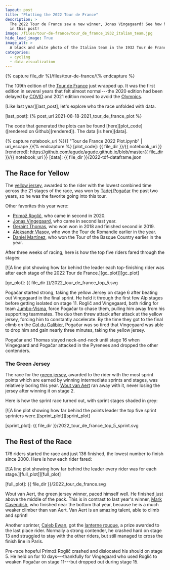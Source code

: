 ```yaml
---
layout: post
title: "Plotting the 2022 Tour de France"
description: >
  The 2022 Tour de France saw a new winner, Jonas Vingegaard! See how he won
  in this post!
image: /files/tour-de-france/tour_de_france_1932_italian_team.jpg
hide_lead_image: True
image_alt: >
  A black and white photo of the Italian team in the 1932 Tour de France.
categories:
  - cycling
  - data-visualization
---
```


{% capture file_dir %}/files/tour-de-france/{% endcapture %}

The 109th edition of the [Tour de France][tour] just wrapped up. It was the
first edition in several years that felt almost normal---the 2020 edition had
been delayed by [COVID][covid] and 2021 edition moved to avoid the
[Olympics][olympics].

[Like last year][last_post], let's explore who the race unfolded with data.

[tour]: https://en.wikipedia.org/wiki/2022_Tour_de_France
[olympics]: https://en.wikipedia.org/wiki/2020_Summer_Olympics
[covid]: https://en.wikipedia.org/wiki/COVID-19_pandemic
[last_post]: {% post_url 2021-08-18-2021_tour_de_france_plot %}

The code that generated the plots can be found [here][plot_code]
([rendered on Github][rendered]). The data [is here][data].

{% capture notebook_uri %}{{ "Tour de France 2022 Plot.ipynb" | uri_escape }}{% endcapture %}
[plot_code]: {{ file_dir }}/{{ notebook_uri }}
[rendered]: https://github.com/agude/agude.github.io/blob/master{{ file_dir }}/{{ notebook_uri }}
[data]: {{ file_dir }}/2022-tdf-dataframe.json

## The Race for Yellow

The [yellow jersey][yellow], awarded to the rider with the lowest combined
time across the 21 stages of the race, was won by [Tadej Pogačar][pogacar] the
past two years, so he was the favorite going into this tour.

[yellow]: https://en.wikipedia.org/wiki/General_classification_in_the_Tour_de_France
[pogacar]: https://en.wikipedia.org/wiki/Tadej_Poga%C4%8Dar

Other favorites this year were:

- [Primož Roglič][roglic], who came in second in 2020.
- [Jonas Vingegaard][vingegaard], who came in second last year.
- [Geraint Thomas][thomas], who won won in 2018 and finished second in 2019.
- [Aleksandr Vlasov][vlasov], who won the Tour de Romandie earlier in the year.
- [Daniel Martínez][martinez], who won the Tour of the Basque Country earlier
  in the year.

[roglic]: https://en.wikipedia.org/wiki/Primo%C5%BE_Rogli%C4%8D
[thomas]: https://en.wikipedia.org/wiki/Geraint_Thomas
[vingegaard]: https://en.wikipedia.org/wiki/Jonas_Vingegaard
[vlasov]: https://en.wikipedia.org/wiki/Aleksandr_Vlasov_(cyclist)
[martinez]: https://en.wikipedia.org/wiki/Daniel_Mart%C3%ADnez_(cyclist)

After three weeks of racing, here is how the top five riders fared through the
stages:

[![A line plot showing how far behind the leader each top-finishing rider was
after each stage of the 2022 Tour de France.][gc_plot]][gc_plot]

[gc_plot]: {{ file_dir }}/2022_tour_de_france_top_5.svg

Pogačar started strong, taking the yellow Jersey on stage 6 after beating out
Vingegaard in the final sprint. He held it through the first few Alp stages
before getting isolated on stage 11. Roglič and Vingegaard, both riding for
team [Jumbo-Visma][jumbo], force Pogačar to chase them, pulling him away from
his supporting teammates. The duo then threw attack after attack at the yellow
jersey, forcing him to constantly accelerate. By the time they got to the
final climb on the [Col du Galibier][col], Pogačar was so tired that
Vingegaard was able to drop him and gain nearly three minutes, taking the
yellow jersey.

[jumbo]: https://en.wikipedia.org/wiki/Daniel_Mart%C3%ADnez_(cyclist)
[col]: https://en.wikipedia.org/wiki/Col_du_Galibier

Pogačar and Thomas stayed neck-and-neck until stage 16 when Vingegaard and
Pogačar attacked in the Pyrenees and dropped the other contenders.

### The Green Jersey

The race for the [green jersey][green], awarded to the rider with the most
sprint points which are earned by winning intermediate sprints and stages, was
relatively boring this year. [Wout van Aert][van aert] ran away with it, never
losing the jersey after winning it on stage 2.

[green]: https://en.wikipedia.org/wiki/Points_classification_in_the_Tour_de_France
[van aert]: https://en.wikipedia.org/wiki/Wout_van_Aert

Here is how the sprint race turned out, with sprint stages shaded in grey:

[![A line plot showing how far behind the points leader the top five sprint
sprinters were.][sprint_plot]][sprint_plot]

[sprint_plot]: {{ file_dir }}/2022_tour_de_france_top_5_sprint.svg

## The Rest of the Race

176 riders started the race and just 136 finished, the lowest number to finish
since 2000. Here is how each rider fared:

[![A line plot showing how far behind the leader every rider was for each
stage.][full_plot]][full_plot]

[full_plot]: {{ file_dir }}/2022_tour_de_france.svg

Wout van Aert, the green jersey winner, paced himself well. He finished just
above the middle of the pack. This is in contrast to last year's winner, [Mark
Cavendish][cavendish], who finished near the bottom that year, because he is a
much weaker climber than van Aert. Van Aert is an amazing talent, able to
climb and sprint!

[cavendish]: https://en.wikipedia.org/wiki/Mark_Cavendish

Another sprinter, [Caleb Ewan][ewan], got the [lanterne rougue][lanterne], a
prize awarded to the last place rider. Normally a strong contender, he crashed
hard on stage 13 and struggled to stay with the other riders, but still
managed to cross the finish line in Paris.

[ewan]: https://en.wikipedia.org/wiki/Caleb_Ewan
[lanterne]: https://en.wikipedia.org/wiki/Lanterne_rouge

Pre-race hopeful Primož Roglič crashed and dislocated his should on stage 5.
He held on for 10 days---thankfully for Vingegaard who used Roglič to weaken
Pogačar on stage 11---but dropped out during stage 15.
